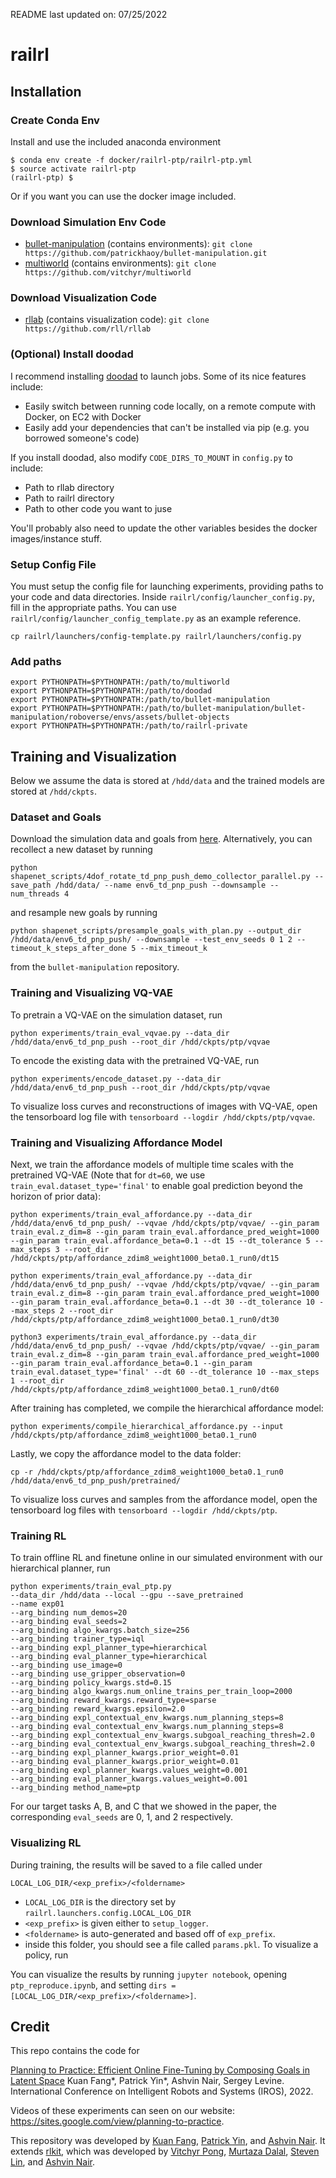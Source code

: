 README last updated on: 07/25/2022

# railrl

## Installation

### Create Conda Env

Install and use the included anaconda environment
```
$ conda env create -f docker/railrl-ptp/railrl-ptp.yml
$ source activate railrl-ptp
(railrl-ptp) $
```
Or if you want you can use the docker image included.

### Download Simulation Env Code
- [bullet-manipulation](https://github.com/patrickhaoy/bullet-manipulation) (contains environments): ```git clone https://github.com/patrickhaoy/bullet-manipulation.git```
- [multiworld](https://github.com/vitchyr/multiworld) (contains environments): ```git clone https://github.com/vitchyr/multiworld```

### Download Visualization Code
- [rllab](https://github.com/rll/rllab) (contains visualization code):  ```git clone https://github.com/rll/rllab```

### (Optional) Install doodad
I recommend installing [doodad](https://github.com/justinjfu/doodad) to
launch jobs. Some of its nice features include:
 - Easily switch between running code locally, on a remote compute with
 Docker, on EC2 with Docker
 - Easily add your dependencies that can't be installed via pip (e.g. you
 borrowed someone's code)

If you install doodad, also modify `CODE_DIRS_TO_MOUNT` in `config.py` to
include:
- Path to rllab directory
- Path to railrl directory
- Path to other code you want to juse

You'll probably also need to update the other variables besides the docker
images/instance stuff.

### Setup Config File

You must setup the config file for launching experiments, providing paths to your code and data directories. Inside `railrl/config/launcher_config.py`, fill in the appropriate paths. You can use `railrl/config/launcher_config_template.py` as an example reference.

```cp railrl/launchers/config-template.py railrl/launchers/config.py```

### Add paths
```
export PYTHONPATH=$PYTHONPATH:/path/to/multiworld
export PYTHONPATH=$PYTHONPATH:/path/to/doodad
export PYTHONPATH=$PYTHONPATH:/path/to/bullet-manipulation
export PYTHONPATH=$PYTHONPATH:/path/to/bullet-manipulation/bullet-manipulation/roboverse/envs/assets/bullet-objects
export PYTHONPATH=$PYTHONPATH:/path/to/railrl-private
```

## Training and Visualization
Below we assume the data is stored at `/hdd/data` and the trained models are stored at `/hdd/ckpts`.

### Dataset and Goals
Download the simulation data and goals from [here](https://drive.google.com/file/d/1o-jSgxibTH4FL6emFzUEQNkSfn7jdRus/view?usp=sharing). Alternatively, you can recollect a new dataset by running
```
python shapenet_scripts/4dof_rotate_td_pnp_push_demo_collector_parallel.py --save_path /hdd/data/ --name env6_td_pnp_push --downsample --num_threads 4
```
and resample new goals by running
```
python shapenet_scripts/presample_goals_with_plan.py --output_dir /hdd/data/env6_td_pnp_push/ --downsample --test_env_seeds 0 1 2 --timeout_k_steps_after_done 5 --mix_timeout_k
```
from the `bullet-manipulation` repository.

### Training and Visualizing VQ-VAE
To pretrain a VQ-VAE on the simulation dataset, run
```
python experiments/train_eval_vqvae.py --data_dir /hdd/data/env6_td_pnp_push --root_dir /hdd/ckpts/ptp/vqvae
```
To encode the existing data with the pretrained VQ-VAE, run
```
python experiments/encode_dataset.py --data_dir /hdd/data/env6_td_pnp_push --root_dir /hdd/ckpts/ptp/vqvae
```
To visualize loss curves and reconstructions of images with VQ-VAE, open the tensorboard log file with `tensorboard --logdir /hdd/ckpts/ptp/vqvae`.

### Training and Visualizing Affordance Model
Next, we train the affordance models of multiple time scales with the pretrained VQ-VAE (Note that for `dt=60`, we use `train_eval.dataset_type='final'` to enable goal prediction beyond the horizon of prior data):
```
python experiments/train_eval_affordance.py --data_dir /hdd/data/env6_td_pnp_push/ --vqvae /hdd/ckpts/ptp/vqvae/ --gin_param train_eval.z_dim=8 --gin_param train_eval.affordance_pred_weight=1000 --gin_param train_eval.affordance_beta=0.1 --dt 15 --dt_tolerance 5 --max_steps 3 --root_dir /hdd/ckpts/ptp/affordance_zdim8_weight1000_beta0.1_run0/dt15

python experiments/train_eval_affordance.py --data_dir /hdd/data/env6_td_pnp_push/ --vqvae /hdd/ckpts/ptp/vqvae/ --gin_param train_eval.z_dim=8 --gin_param train_eval.affordance_pred_weight=1000 --gin_param train_eval.affordance_beta=0.1 --dt 30 --dt_tolerance 10 --max_steps 2 --root_dir /hdd/ckpts/ptp/affordance_zdim8_weight1000_beta0.1_run0/dt30

python3 experiments/train_eval_affordance.py --data_dir /hdd/data/env6_td_pnp_push/ --vqvae /hdd/ckpts/ptp/vqvae/ --gin_param train_eval.z_dim=8 --gin_param train_eval.affordance_pred_weight=1000 --gin_param train_eval.affordance_beta=0.1 --gin_param train_eval.dataset_type='final' --dt 60 --dt_tolerance 10 --max_steps 1 --root_dir /hdd/ckpts/ptp/affordance_zdim8_weight1000_beta0.1_run0/dt60
```
After training has completed, we compile the hierarchical affordance model:
```
python experiments/compile_hierarchical_affordance.py --input /hdd/ckpts/ptp/affordance_zdim8_weight1000_beta0.1_run0
```
Lastly, we copy the affordance model to the data folder:
```
cp -r /hdd/ckpts/ptp/affordance_zdim8_weight1000_beta0.1_run0 /hdd/data/env6_td_pnp_push/pretrained/
```
To visualize loss curves and samples from the affordance model, open the tensorboard log files with `tensorboard --logdir /hdd/ckpts/ptp`.

### Training RL
To train offline RL and finetune online in our simulated environment with our hierarchical planner, run
```
python experiments/train_eval_ptp.py 
--data_dir /hdd/data --local --gpu --save_pretrained 
--name exp01
--arg_binding num_demos=20
--arg_binding eval_seeds=2
--arg_binding algo_kwargs.batch_size=256
--arg_binding trainer_type=iql
--arg_binding expl_planner_type=hierarchical
--arg_binding eval_planner_type=hierarchical
--arg_binding use_image=0
--arg_binding use_gripper_observation=0
--arg_binding policy_kwargs.std=0.15
--arg_binding algo_kwargs.num_online_trains_per_train_loop=2000
--arg_binding reward_kwargs.reward_type=sparse
--arg_binding reward_kwargs.epsilon=2.0
--arg_binding expl_contextual_env_kwargs.num_planning_steps=8
--arg_binding eval_contextual_env_kwargs.num_planning_steps=8
--arg_binding expl_contextual_env_kwargs.subgoal_reaching_thresh=2.0
--arg_binding eval_contextual_env_kwargs.subgoal_reaching_thresh=2.0
--arg_binding expl_planner_kwargs.prior_weight=0.01
--arg_binding eval_planner_kwargs.prior_weight=0.01
--arg_binding expl_planner_kwargs.values_weight=0.001
--arg_binding eval_planner_kwargs.values_weight=0.001
--arg_binding method_name=ptp
```
For our target tasks A, B, and C that we showed in the paper, the corresponding `eval_seeds` are 0, 1, and 2 respectively.

### Visualizing RL
During training, the results will be saved to a file called under
```
LOCAL_LOG_DIR/<exp_prefix>/<foldername>
```
 - `LOCAL_LOG_DIR` is the directory set by `railrl.launchers.config.LOCAL_LOG_DIR`
 - `<exp_prefix>` is given either to `setup_logger`.
 - `<foldername>` is auto-generated and based off of `exp_prefix`.
 - inside this folder, you should see a file called `params.pkl`. To visualize a policy, run

You can visualize the results by running `jupyter notebook`, opening `ptp_reproduce.ipynb`, and setting `dirs = [LOCAL_LOG_DIR/<exp_prefix>/<foldername>]`.

## Credit
This repo contains the code for

[Planning to Practice: Efficient Online Fine-Tuning by Composing Goals in Latent Space](https://arxiv.org/abs/2106.00671)
Kuan Fang*, Patrick Yin*, Ashvin Nair, Sergey Levine. International Conference on Intelligent Robots and Systems (IROS), 2022.

Videos of these experiments can seen on our website: https://sites.google.com/view/planning-to-practice.

This repository was developed by [Kuan Fang](https://github.com/kuanfang), [Patrick Yin](https://github.com/patrickhaoy), and [Ashvin Nair](https://github.com/anair13). It extends [rlkit](https://github.com/anair13/rlkit), which was developed by [Vitchyr Pong](https://github.com/vitchyr), [Murtaza Dalal](https://github.com/mdalal2020), [Steven Lin](https://github.com/stevenlin1111), and [Ashvin Nair](https://github.com/anair13).
